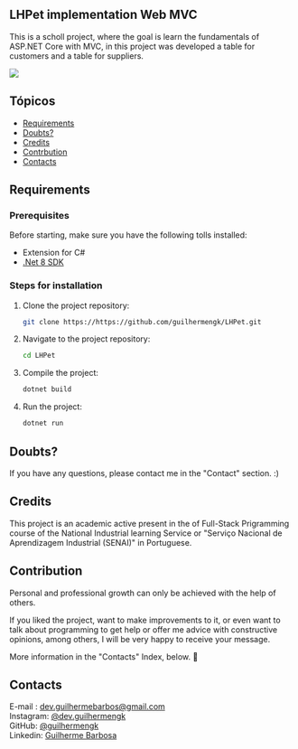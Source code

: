 ## LHPet implementation Web MVC

This is a scholl project, where the goal is learn the fundamentals of ASP.NET Core with MVC, in this project  was developed a table for customers and a table for suppliers.

<img src="./img/PrintWebsite.png">

## Tópicos

- [Requirements](#Requirements)
- [Doubts?](#Doubts?)
- [Credits](#Credits)
- [Contrbution](#Contrbution)
- [Contacts](#Contacts)


<a name="Requirements"></a>
## Requirements
### Prerequisites
Before starting, make sure you have the following tolls installed: <br>

- Extension for C#
- [.Net 8 SDK](https://dotnet.microsoft.com/dowload/dotnet/8.0)


### Steps for installation

1. Clone the project repository:
   ```bash
   git clone https://https://github.com/guilhermengk/LHPet.git
2. Navigate to the project repository:
   ```bash
   cd LHPet
3. Compile the project:
   ```bash
   dotnet build
4. Run the project:
   ```bash
   dotnet run
   

<a name="Doubts?"></a>
## Doubts?
If you have any questions, please contact me in the "Contact" section. :)<br>

<a name="Credits"></a>
## Credits
This project is an academic active present in the of Full-Stack Prigramming course of the National Industrial learning Service or "Serviço Nacional de Aprendizagem Industrial (SENAI)" in Portuguese.
<br>


<a name="Contribution"></a>
## Contribution
Personal and professional growth can only be achieved with the help of others. <br>

If you liked the project, want to make improvements to it, or even want to talk about programming to get help or offer me advice with constructive opinions, among others, I will be very happy to receive your message. <br>

More information in the "Contacts" Index, below. 🥰 <br>

<a name="Contacts"></a>
## Contacts

E-mail : dev.guilhermebarbos@gmail.com <br>
Instagram: <a href=https://www.instagram.com/dev.guilhermengk>@dev.guilhermengk</a><br>
GitHub: <a href=https://github.com/guilhermengk>@guilhermengk</a> <br>
Linkedin: <a href=https://www.linkedin.com/in/guilherme-barbos-71a9b92bb>Guilherme Barbosa</a>

